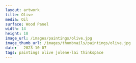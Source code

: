 ```yaml
---
layout: artwork
title: Olive
media: Oil
surface: Wood Panel
width: 14
height: 18
image_url: /images/paintings/olive.jpg
image_thumb_url: /images/thumbnails/paintings/olive.jpg
date:   2023-10-07
tags: paintings olive jolene-lai thinkspace
---
```

